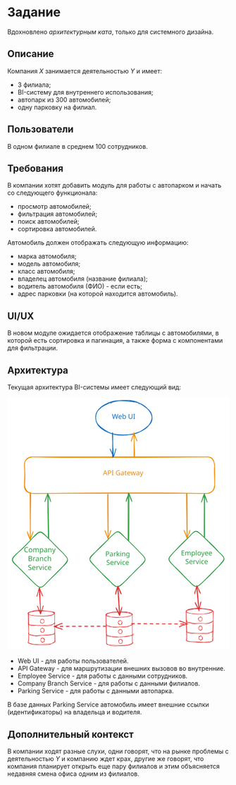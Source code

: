 # Задание

Вдохновлено *архитектурным ката*, только для системного дизайна.

## Описание

Компания *X* занимается деятельностью *Y* и имеет:

- 3 филиала;
- BI-систему для внутреннего использования;
- автопарк из 300 автомобилей;
- одну парковку на филиал.

## Пользователи

В одном филиале в среднем 100 сотрудников.

## Требования

В компании хотят добавить модуль для работы с автопарком и начать со следующего функционала:

- просмотр автомобилей;
- фильтрация автомобилей;
- поиск автомобилей;
- сортировка автомобилей.

Автомобиль должен отображать следующую информацию:

- марка автомобиля;
- модель автомобиля;
- класс автомобиля;
- владелец автомобиля (название филиала);
- водитель автомобиля (ФИО) - если есть;
- адрес парковки (на которой находится автомобиль).

## UI/UX

В новом модуле ожидается отображение таблицы с автомобилями,
в которой есть сортировка и пагинация,
а также форма с компонентами для фильтрации.

## Архитектура

Текущая архитектура BI-системы имеет следующий вид:

![Архитектура](arch.svg)

- Web UI - для работы пользователей.
- API Gateway - для маршрутизации внешних вызовов во внутренние.
- Employee Service - для работы с данными сотрудников.
- Company Branch Service - для работы с данными филиалов.
- Parking Service - для работы с данными автопарка.

В базе данных Parking Service автомобиль имеет внешние ссылки (идентификаторы) на владельца и водителя.

## Дополнительный контекст

В компании ходят разные слухи,
одни говорят,
что на рынке проблемы с деятельностью *Y* и компанию ждет крах,
другие же говорят,
что компания планирует открыть еще пару филиалов и этим объясняется недавняя смена офиса одним из филиалов.
